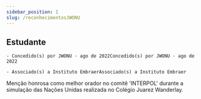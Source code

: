 ```yaml
---
sidebar_position: 1
slug: /reconhecimentosJWONU
---
```



## Estudante
    - Concedido(s) por JWONU · ago de 2022Concedido(s) por JWONU · ago de 2022

    - Associado(s) a Instituto EmbraerAssociado(s) a Instituto Embraer
    
Menção honrosa como melhor orador no comitê 'INTERPOL' durante a simulação das Nações Unidas realizada no Colégio Juarez Wanderlay.


